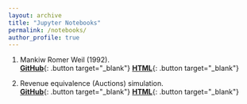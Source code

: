 ```yaml
---
layout: archive
title: "Jupyter Notebooks"
permalink: /notebooks/
author_profile: true
---
```


1. Mankiw Romer Weil (1992).    <span style="display: inline-block;">
  [**GitHub**](https://github.com/milindv26/MRW1992){: .button target="_blank"}
  [**HTML**](https://macropy.com/files/mrw1992.html){: .button target="_blank"}
</span>

<style>
  .button {
    background-color: #FFFFFF;
    border: 2px solid #000000;
    color: black;
    padding: 1px 18px;
    text-align: center;
    text-decoration: none;
    display: inline-block;
    font-size: 16px;
    margin: 4px 2px;
    cursor: pointer;
    border-radius: 3px;
    transition: background-color 0.3s;
  }

  .button:hover {
    background-color: #1AA7EC;
    text-decoration: none; /* Remove underline on hover */
  }
</style>
2. Revenue equivalence (Auctions) simulation.    <span style="display: inline-block;">
  [**GitHub**](https://github.com/milindv26/MRW1992){: .button target="_blank"}
  [**HTML**](https://macropy.com/files/mrw1992.html){: .button target="_blank"}
</span>

<style>
  .button {
    background-color: #FFFFFF;
    border: 2px solid #000000;
    color: black;
    padding: 1px 18px;
    text-align: center;
    text-decoration: none;
    display: inline-block;
    font-size: 16px;
    margin: 4px 2px;
    cursor: pointer;
    border-radius: 3px;
    transition: background-color 0.3s;
  }

  .button:hover {
    background-color: #1AA7EC;
    text-decoration: none; /* Remove underline on hover */
  }
</style>
